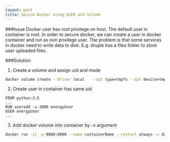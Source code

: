 ```yaml
---
layout: post
title: Secure Docker using USER and Volume
---
```


###Issue
Docker user has root privilege on host. The default user in container is root. In order to secure docker, we can create a user in docker container and run as non privilege user. The problem is that some services in docker need to write data to disk. E.g. druple has a files folder to store user uploaded files.

###Solution
1. Create a volume and assign uid and mode
```bash
docker volume create --driver local   --opt type=tmpfs --opt device=tmpfs --opt o=uid=2000,gid=2000,size=2g,mode=0750 dataVolume
```
2. Create user in container has same uid
```Docker
FROM python:3.5
...
RUN useradd -u 2000 energyUser
USER energyUser
...
```
3. Add docker volume into container by -v argument
```bash
docker run -it -p 8080:8000 --name containerName --restart always -v dataVolume:/writeableFolder -d  imageName
```
